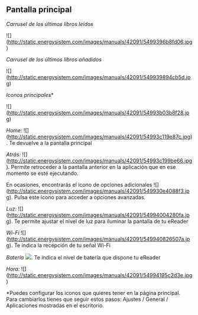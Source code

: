 ## Pantalla principal

*Carrusel de los últimos libros leídos*

![] (http://static.energysistem.com/images/manuals/42091/5499396b8fd06.jpg)

*Carrusel de los últimos libros añadidos*

![] (http://static.energysistem.com/images/manuals/42091/549939894cb5d.jpg)

*Iconos principales**

![] (http://static.energysistem.com/images/manuals/42091/54993b03b8f28.jpg)

*Home:* ![] (http://static.energysistem.com/images/manuals/42091/54993c119e87c.jpg). Te devuelve a la pantalla principal

*Atrás:* ![] (http://static.energysistem.com/images/manuals/42091/54993c199be66.jpg). Permite retroceder a la pantalla anterior en la aplicación que en ese momento se esté ejecutando.

En ocasiones, encontrarás el icono de opciones adicionales ![] (http://static.energysistem.com/images/manuals/42091/549930e4088f3.jpg). Pulsa 
este icono para acceder a opciones avanzadas.

*Luz:* ![] (http://static.energysistem.com/images/manuals/42091/54994004280fa.jpg). Te permite ajustar el nivel de luz para iluminar la pantalla de tu eReader

*Wi-Fi* ![] (http://static.energysistem.com/images/manuals/42091/549940826507a.jpg). Te indica la recepción de tu señal Wi-Fi

*Batería* ![](http://static.energysistem.com/images/manuals/42091/549940f9ab6fb.jpg). Te indica el nivel de batería que dispone tu eReader

*Hora:* ![] (http://static.energysistem.com/images/manuals/42091/54994195c2d3e.jpg)

*Puedes configurar los iconos que quieres tener en la página principal. Para cambiarlos tienes que seguir estos pasos: Ajustes / General / Aplicaciones mostradas en el escritorio.
